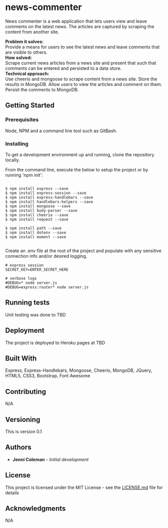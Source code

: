 # news-commenter

News commenter is a web application that lets users view and leave comments on the latest news.  The articles are captured by scraping the content from another site.

**Problem it solves:** \
Provide a means for users to see the latest news and leave comments that are visible to others. \
**How solved:** \
Scrape current news articles from a news site and present that such that comments can be entered and persisted to a data store. \
**Technical approach:** \
Use cheerio and mongoose to scrape content from a news site.  Store the results in MongoDB.  Allow users to view the articles and comment on them.  Persist the comments to MongoDB.

## Getting Started
 
### Prerequisites

Node, NPM and a command line tool such as GitBash.

### Installing

To get a development environment up and running, clone the repository locally.

From the command line, execute the below to setup the project or by running 'npm init':

```

$ npm install express --save
$ npm install express-session --save
$ npm install express-handlebars --save
$ npm install handlebars-helpers --save
$ npm install mongoose --save
$ npm install body-parser --save
$ npm install cheerio --save
$ npm install request --save

$ npm install path --save
$ npm install dotenv --save
$ npm install moment --save


```
Create an .env file at the root of the project and populate with any sensitive connection info and/or desired logging.

```
# express session
SECRET_KEY=ENTER_SECRET_HERE

# verbose logs
#DEBUG=* node server.js
#DEBUG=express:router* node server.js   

```

## Running tests

Unit testing was done to TBD

## Deployment

The project is deployed to Heroku pages at TBD

## Built With

Express, Express-Handlebars, Mongoose, Cheerio, MongoDB, JQuery, HTML5, CSS3, Bootstrap, Font Awesome

## Contributing

N/A

## Versioning

This is version 0.1

## Authors

* **Jenni Coleman** - *Initial development*

## License

This project is licensed under the MIT License - see the [LICENSE.md](LICENSE.md) file for details

## Acknowledgments

N/A